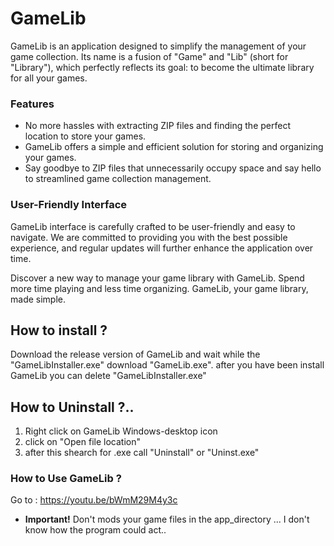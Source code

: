 # GameLib 

GameLib is an application designed to simplify the management of your game collection. Its name is a fusion of "Game" and "Lib" (short for "Library"), which perfectly reflects its goal: to become the ultimate library for all your games.

### Features

- No more hassles with extracting ZIP files and finding the perfect location to store your games.
- GameLib offers a simple and efficient solution for storing and organizing your games.
- Say goodbye to ZIP files that unnecessarily occupy space and say hello to streamlined game collection management.

### User-Friendly Interface

GameLib interface is carefully crafted to be user-friendly and easy to navigate. We are committed to providing you with the best possible experience, and regular updates will further enhance the application over time.

Discover a new way to manage your game library with GameLib. Spend more time playing and less time organizing. GameLib, your game library, made simple.

## How to install ?

Download the release version of GameLib and wait while the "GameLibInstaller.exe" download "GameLib.exe".
after you have been install GameLib you can delete "GameLibInstaller.exe"

## How to Uninstall ?..

1. Right click on GameLib Windows-desktop icon 
1. click on "Open file location" 
1. after this shearch for .exe call "Uninstall" or "Uninst.exe"

### How to Use GameLib ?
Go to : https://youtu.be/bWmM29M4y3c
* **Important!** Don't mods your game files in the app_directory ... I don't know how the program could act..
